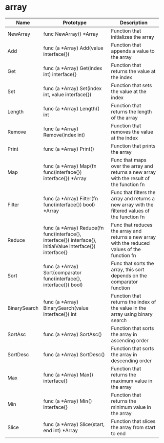 # array


| Name | Prototype | Description |
| --- | --- | --- |
| NewArray | func NewArray() *Array | Function that initializes the array |
| Add | func (a *Array) Add(value interface{}) | Function that appends a value to the array |
| Get | func (a *Array) Get(index int) interface{} | Function that returns the value at the index |
| Set | func (a *Array) Set(index int, value interface{}) | Function that sets the value at the index |
| Length | func (a *Array) Length() int | Function that returns the length of the array |
| Remove | func (a *Array) Remove(index int) | Function that removes the value at the index |
| Print | func (a *Array) Print() | Function that prints the array |
| Map | func (a *Array) Map(fn func(interface{}) interface{}) *Array | Func that maps over the array and returns a new array with the result of the function fn |
| Filter | func (a *Array) Filter(fn func(interface{}) bool) *Array | Func that filters the array and returns a new array with the filtered values of the function fn |
| Reduce | func (a *Array) Reduce(fn func(interface{}, interface{}) interface{}, initialValue interface{}) interface{} | Func that reduces the array and returns a new array with the reduced values of the function fn |
| Sort | func (a *Array) Sort(comparator func(interface{}, interface{}) bool) | Func that sorts the array, this sort depends on the comparator function |
| BinarySearch | func (a *Array) BinarySearch(value interface{}) int | Function that returns the index of the value in the array using binary search |
| SortAsc | func (a *Array) SortAsc() | Function that sorts the array in ascending order |
| SortDesc | func (a *Array) SortDesc() | Function that sorts the array in descending order |
| Max | func (a *Array) Max() interface{} | Function that returns the maximum value in the array |
| Min | func (a *Array) Min() interface{} | Function that returns the minimum value in the array |
| Slice | func (a *Array) Slice(start, end int) *Array | Function that slices the array from start to end |
